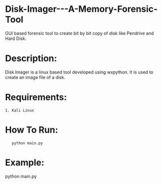 # Disk-Imager---A-Memory-Forensic-Tool

GUI based forensic tool to create bit by bit copy of disk like Pendrive and Hard Disk.

# Description:

Disk Imager is a linux based tool developed using wxpython. It is used to create an image file of a disk.

# Requirements:
    1. Kali Linux

# How To Run:       
       python main.py

# Example:

python main.py 
